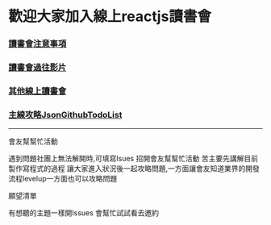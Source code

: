 # 歡迎大家加入線上reactjs讀書會

### [讀書會注意事項](http://goo.gl/d9cRJ9)

### [讀書會過往影片](http://goo.gl/H1rF5f)

### [其他線上讀書會](http://goo.gl/mQbjWw)

### [主線攻略JsonGithubTodoList](http://goo.gl/VxQ0ab)

---

會友幫幫忙活動

遇到問題社團上無法解開時,可填寫Isues 招開會友幫幫忙活動
苦主要先講解目前製作寫程式的過程
讓大家進入狀況後一起攻略問題,一方面讓會友知道業界的開發流程levelup一方面也可以攻略問題

願望清單

有想聽的主題一樣開Issues 會幫忙試試看去邀約

